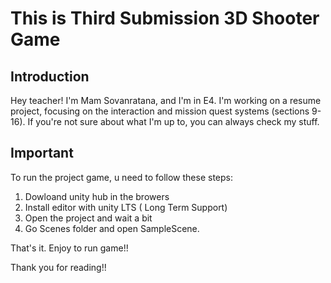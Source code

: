 # This is Third Submission 3D Shooter Game 

## Introduction

Hey teacher! I'm Mam Sovanratana, and I'm in E4. I'm working on a resume project, focusing on the interaction and mission quest systems (sections 9-16).
If you're not sure about what I'm up to, you can always check my stuff.

## Important
To run the project game, u need to follow these steps:

1. Dowloand unity hub in the browers
2. Install editor with unity LTS ( Long Term Support)
3. Open the project and wait a bit 
4. Go Scenes folder and open SampleScene.



That's it. Enjoy to run game!!     

Thank you for reading!! 
